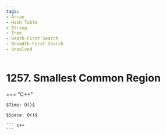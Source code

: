 ```yaml
---
tags:
- Array
- Hash Table
- String
- Tree
- Depth-First Search
- Breadth-First Search
- Unsolved
---
```



# 1257. Smallest Common Region

=== "C++"

    $Time: O()$

    $Space: O()$

    ``` c++
    ```